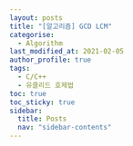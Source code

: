 ```yaml
---
layout: posts
title: "[알고리즘] GCD LCM"
categorise:
  - Algorithm
last_modified_at: 2021-02-05
author_profile: true
tags:
  - C/C++
  - 유클리드 호제법
toc: true
toc_sticky: true
sidebar:
  title: Posts
  nav: "sidebar-contents"
---
```

